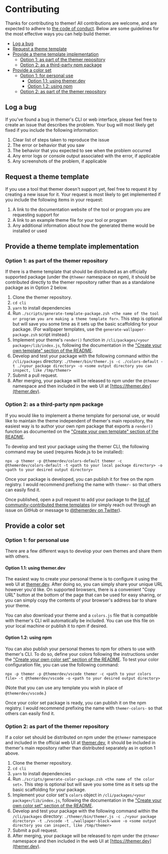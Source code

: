 # Contributing

Thanks for contributing to themer! All contributions are welcome, and are expected to adhere to [the code of conduct](https://github.com/themerdev/themer/blob/main/CODE_OF_CONDUCT.md). Below are some guidelines for the most effective ways you can help build themer.

- [Log a bug](#log-a-bug)
- [Request a theme template](#request-a-theme-template)
- [Provide a theme template implementation](#provide-a-theme-template-implementation)
  - [Option 1: as part of the themer repository](#option-1-as-part-of-the-themer-repository)
  - [Option 2: as a third-party npm package](#option-2-as-a-third-party-npm-package)
- [Provide a color set](#provide-a-color-set)
  - [Option 1: for personal use](#option-1-for-personal-use)
    - [Option 1.1: using themer.dev](#option-11-using-themerdev)
    - [Option 1.2: using npm](#option-12-using-npm)
  - [Option 2: as part of the themer repository](#option-2-as-part-of-the-themer-repository)

## Log a bug

If you've found a bug in themer's CLI or web interface, please feel free to create an issue that describes the problem. Your bug will most likely get fixed if you include the following information:

1. Clear list of steps taken to reproduce the issue
2. The error or behavior that you saw
3. The behavior that you expected to see when the problem occurred
4. Any error logs or console output associated with the error, if applicable
5. Any screenshots of the problem, if applicable

## Request a theme template

If you use a tool that themer doesn't support yet, feel free to request it by creating a new issue for it. Your request is most likely to get implemented if you include the following items in your request:

1. A link to the documentation website of the tool or program you are requesting support for
2. A link to an example theme file for your tool or program
3. Any additional information about how the generated theme would be installed or used

## Provide a theme template implementation

### Option 1: as part of the themer repository

If there is a theme template that should be distributed as an officially supported package (under the `@themer` namespace on npm), it should be contributed directly to the themer repository rather than as a standalone package as in Option 2 below.

1. Clone the themer repository.
2. `cd cli`
3. `yarn` to install dependencies
4. Run `./scripts/generate-template-package.zsh <the name of the tool or program you are making a theme template for>`. This step is optional but will save you some time as it sets up the basic scaffolding for your package. (For wallpaper templates, use the `generate-wallpaper-package.zsh` script instead.)
5. Implement your theme's `render()` function in `/cli/packages/<your package>/lib/index.js`, following the documentation in the ["Create your own template" section of the README](https://github.com/themerdev/themer#create-your-own-template).
6. Develop and test your package with the following command within the `/cli/packages` directory: `./themer/bin/themer.js -c ./colors-default -t ./<your package directory> -o <some output directory you can inspect, like /tmp/themer>`
7. Submit a pull request.
8. After merging, your package will be released to npm under the `@themer` namespace and then included in the web UI at [https://themer.dev](themer.dev).

### Option 2: as a third-party npm package

If you would like to implement a theme template for personal use, or would like to maintain the theme independent of themer's main repository, the easiest way is to author your own npm package that exports a `render()` function as documented on the ["Create your own template" section of the README](https://github.com/themerdev/themer#create-your-own-template).

To develop and test your package using the themer CLI, the following command may be used (requires Node.js to be installed):

    npx -p themer -p @themerdev/colors-default themer -c @themerdev/colors-default -t <path to your local package directory> -o <path to your desired output directory>

Once your package is developed, you can publish it for free on the npm registry. I would recommend prefixing the name with `themer-` so that others can easily find it.

Once published, open a pull request to add your package to the [list of community-contributed theme templates](https://github.com/themerdev/themer#community) (or simply reach out through an issue on GitHub or message to [@themerdev on Twitter](https://twitter.com/themerdev)).

## Provide a color set

### Option 1: for personal use

There are a few different ways to develop your own themes and share them with others.

#### Option 1.1: using themer.dev

The easiest way to create your personal theme is to configure it using the web UI at [themer.dev](https://themer.dev). After doing so, you can simply share your unique URL however you'd like. On supported browsers, there is a convenient "Copy URL" button at the bottom of the page that can be used for easy sharing, or you can simply copy the contents of your browser's address bar to share your theme.

You can also download your theme and a `colors.js` file that is compatible with themer's CLI will automatically be included. You can use this file on your local machine or publish it to npm if desired.

#### Option 1.2: using npm

You can also publish your personal themes to npm for others to use with themer's CLI. To do so, define your colors following the instructions under the ["Create your own color set" section of the README](https://github.com/themerdev/themer#create-your-own-color-set). To test your color configuration file, you can use the following command:

    npx -p themer -p @themerdev/vscode themer -c <path to your colors file> -t @themerdev/vscode -o <path to your desired output directory>

(Note that you can use any template you wish in place of `@themerdev/vscode`.)

Once your color set package is ready, you can publish it on the npm registry. I would recommend prefixing the name with `themer-colors-` so that others can easily find it.

### Option 2: as part of the themer repository

If a color set should be distributed on npm under the `@themer` namespace and included in the official web UI at [themer.dev](https://themer.dev), it should be included in themer's main repository rather than distributed separately as in option 1 above.

1. Clone the themer repository.
2. `cd cli`
3. `yarn` to install dependencies
4. Run `./scripts/generate-color-package.zsh <the name of the color set>`. This step is optional but will save you some time as it sets up the basic scaffolding for your package.
5. Implement your color set's `colors` object in `/cli/packages/<your package>/lib/index.js`, following the documentation in the ["Create your own color set" section of the README](https://github.com/themerdev/themer#create-your-own-color-set).
6. Develop and test your package with the following command within the `/cli/packages` directory: `./themer/bin/themer.js -c ./<your package directory> -t ./vscode -t ./wallpaper-block-wave -o <some output directory you can inspect, like /tmp/themer>`
7. Submit a pull request.
8. After merging, your package will be released to npm under the `@themer` namespace and then included in the web UI at [https://themer.dev](themer.dev).
